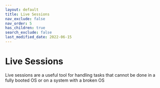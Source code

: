 ```yaml
---
layout: default
title: Live Sessions
nav_exclude: false
nav_order: 5
has_children: true
search_exclude: false
last_modified_date: 2022-06-15
---
```

# Live Sessions
Live sessions are a useful tool for handling tasks that cannot be done in a fully booted OS or on a system with a broken OS
